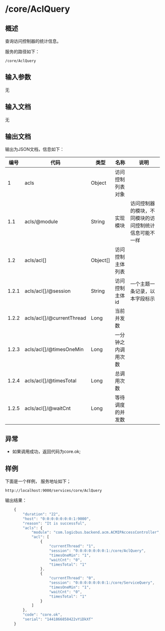 # /core/AclQuery

## 概述

查询访问控制器的统计信息。

服务的路径如下：
```
/core/AclQuery
```

## 输入参数
无

## 输入文档
无

## 输出文档

输出为JSON文档，信息如下：

| 编号 | 代码 | 类型 | 名称 | 说明 |
| ---- | ---- | ---- | ---- | ---- |
| 1 | acls | Object | 访问控制列表对象  |  |
| 1.1 | acls/@module | String | 实现模块 | 访问控制器的模块，不同模块的访问控制统计信息可能不一样 |
| 1.2 | acls/acl[] | Object[] | 访问控制主体列表  | | 
| 1.2.1 | acls/acl[]/@session | String | 访问控制主体id | 一个主题一条记录，以本字段标示 |
| 1.2.2 | acls/acl[]/@currentThread | Long | 当前并发数 | |
| 1.2.3 | acls/acl[]/@timesOneMin | Long | 一分钟之内调用次数 | |
| 1.2.4 | acls/acl[]/@timesTotal | Long | 总调用次数 | |
| 1.2.5 | acls/acl[]/@waitCnt | Long | 等待调度的并发数 | | 

## 异常
* 如果调用成功，返回代码为core.ok;

## 样例

下面是一个样例，
服务地址如下；
```
http://localhost:9000/services/core/AclQuery
```
输出结果：
```javascript
	{
	    "duration": "22", 
	    "host": "0:0:0:0:0:0:0:1:9000", 
	    "reason": "It is successful", 
	    "acls": {
	        "module": "com.logicbus.backend.acm.ACMIPAccessController", 
	        "acl": [
	            {
	                "currentThread": "1", 
	                "session": "0:0:0:0:0:0:0:1:/core/AclQuery", 
	                "timesOneMin": "1", 
	                "waitCnt": "0", 
	                "timesTotal": "1"
	            }, 
	            {
	                "currentThread": "0", 
	                "session": "0:0:0:0:0:0:0:1:/core/ServiceQuery", 
	                "timesOneMin": "1", 
	                "waitCnt": "0", 
	                "timesTotal": "1"
	            }
	        ]
	    }, 
	    "code": "core.ok", 
	    "serial": "1441866858422vYiDkXf"
	}

```

